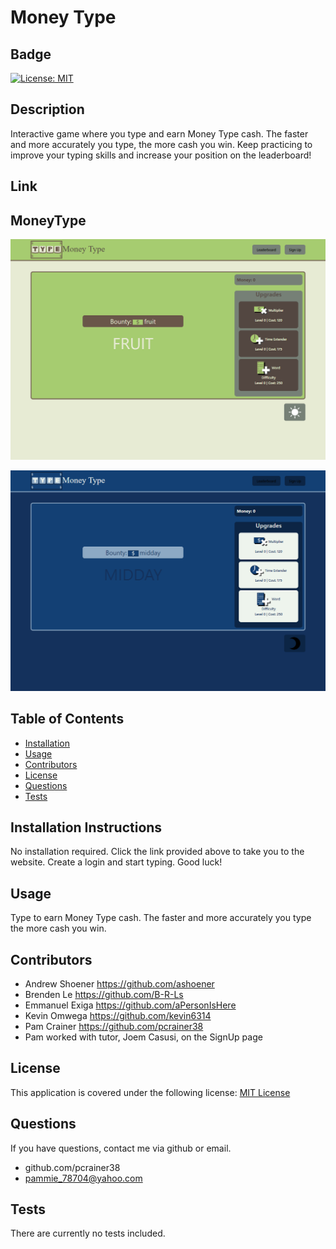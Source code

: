 # Money Type

  ## Badge
  [![License: MIT](https://img.shields.io/badge/License-MIT-yellow.svg)](https://opensource.org/licenses/MIT)

  ## Description 
  
  Interactive game where you type and earn Money Type cash. The faster and more accurately you type, the more cash you win. Keep practicing to improve your typing skills and increase your position on the leaderboard! 

  ## Link



  ## MoneyType

![Alt text](client/public/MoneyType.png)

![Alt text](<client/public/MoneyType Dark.png>)


  ## Table of Contents 
  - [Installation](#installation) 
  - [Usage](#usage) 
  - [Contributors](#contributors) 
  - [License](#license) 
  - [Questions](#questions)
  - [Tests](#tests)

  ## Installation Instructions 
  
  No installation required. Click the link provided above to take you to the website. Create a login and start typing.  Good luck!

  ## Usage 
 
  Type to earn Money Type cash.  The faster and more accurately you type the more cash you win.  

  ## Contributors   
 
  - Andrew Shoener https://github.com/ashoener
  - Brenden Le https://github.com/B-R-Ls 
  - Emmanuel Exiga https://github.com/aPersonIsHere
  - Kevin Omwega https://github.com/kevin6314
  - Pam Crainer https://github.com/pcrainer38
  - Pam worked with tutor, Joem Casusi, on the SignUp page

## License 
 
  This application is covered under the following license:
    [MIT License](https://opensource.org/licenses/)
  
  ## Questions
  
  If you have questions, contact me via github or email.
  - github.com/pcrainer38
  - pammie_78704@yahoo.com
  
   ## Tests 
  
   There are currently no tests included.